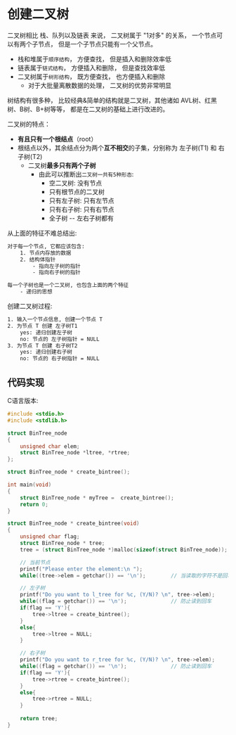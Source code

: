 # 创建二叉树

二叉树相比 栈、队列以及链表 来说， 二叉树属于 "1对多" 的关系， 一个节点可以有两个子节点， 但是一个子节点只能有一个父节点。
- 栈和堆属于`顺序结构`， 方便查找， 但是插入和删除效率低
- 链表属于`链式结构`， 方便插入和删除， 但是查找效率低
- 二叉树属于`树形结构`， 既方便查找， 也方便插入和删除
  - 对于大批量离散数据的处理， 二叉树的优势非常明显

树结构有很多种， 比较经典&简单的结构就是二叉树，其他诸如 AVL树、红黑树、B树、B+树等等， 都是在二叉树的基础上进行改进的。


二叉树的特点：
- **有且只有一个根结点**（root）
- 根结点以外，其余结点分为两个**互不相交**的子集，分别称为 左子树(T1) 和 右子树(T2)
  - 二叉树**最多只有两个子树**
    - 由此可以推断出`二叉树一共有5种形态`:
      - 空二叉树: 没有节点
      - 只有根节点的二叉树
      - 只有左子树: 只有左节点
      - 只有右子树: 只有右节点
      - 全子树 -- 左右子树都有

从上面的特征不难总结出:
```txt
对于每一个节点, 它都应该包含:
    1. 节点内存放的数据
    2. 结构体指针
        - 指向左子树的指针
        - 指向右子树的指针

每一个子树也是一个二叉树, 也包含上面的两个特征
    - 递归的思想
```

创建二叉树过程:
```txt
1. 输入一个节点信息, 创建一个节点 T
2. 为节点 T 创建 左子树T1
    yes: 递归创建左子树
    no: 节点的 左子树指针 = NULL
3. 为节点 T 创建 右子树T2
    yes: 递归创建右子树
    no: 节点的 右子树指针 = NULL
```

## 代码实现
C语言版本:
```c
#include <stdio.h>
#include <stdlib.h>

struct BinTree_node
{
    unsigned char elem;
    struct BinTree_node *ltree, *rtree;
};

struct BinTree_node * create_bintree();

int main(void)
{
    struct BinTree_node * myTree =  create_bintree();
    return 0;
}

struct BinTree_node * create_bintree(void)
{
    unsigned char flag;
    struct BinTree_node * tree;
    tree = (struct BinTree_node *)malloc(sizeof(struct BinTree_node));

    // 当前节点
    printf("Please enter the element:\n ");
    while((tree->elem = getchar()) == '\n');        // 当读取的字符不是回车时, 就会跳出while, 这样做可以防止读到缓冲区里可能在上一次输入残存的回车

    // 左子树
    printf("Do you want to l_tree for %c, (Y/N)? \n", tree->elem);
    while((flag = getchar()) == '\n');              // 防止读到回车
    if(flag == 'Y'){
        tree->ltree = create_bintree();
    }
    else{
        tree->ltree = NULL;
    }

    // 右子树
    printf("Do you want to r_tree for %c, (Y/N)? \n", tree->elem);
    while((flag = getchar()) == '\n');              // 防止读到回车
    if(flag == 'Y'){
        tree->rtree = create_bintree();
    }
    else{
        tree->rtree = NULL;
    }
    
    return tree;
}
```









